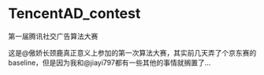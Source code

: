 # TencentAD_contest
第一届腾讯社交广告算法大赛

这是@傲娇长颈鹿真正意义上参加的第一次算法大赛，其实前几天弄了个京东赛的baseline，但是因为我和@jiayi797都有一些其他的事情就搁置了...

